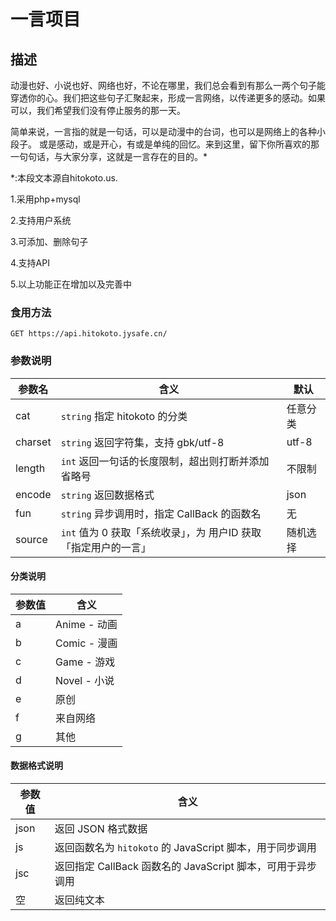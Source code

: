 # 一言项目

## 描述
 动漫也好、小说也好、网络也好，不论在哪里，我们总会看到有那么一两个句子能穿透你的心。我们把这些句子汇聚起来，形成一言网络，以传递更多的感动。如果可以，我们希望我们没有停止服务的那一天。

简单来说，一言指的就是一句话，可以是动漫中的台词，也可以是网络上的各种小段子。
或是感动，或是开心，有或是单纯的回忆。来到这里，留下你所喜欢的那一句句话，与大家分享，这就是一言存在的目的。*

*:本段文本源自hitokoto.us. 


1.采用php+mysql

2.支持用户系统

3.可添加、删除句子

4.支持API

5.以上功能正在增加以及完善中

<h3>食用方法</h3>
<p><code>GET https://api.hitokoto.jysafe.cn/</code></p>
<h3>参数说明</h3>
<table>
    <thead>
        <tr>
            <th>参数名</th>
            <th>含义</th>
            <th>默认</th>
        </tr>
    </thead>
    <tbody>
        <tr>
            <td>cat</td>
            <td><code>string</code> 指定 hitokoto 的分类</td>
            <td>任意分类</td>
        </tr>
        <tr>
            <td>charset</td>
            <td><code>string</code> 返回字符集，支持 gbk/utf-8</td>
            <td>utf-8</td>
        </tr>
        <tr>
            <td>length</td>
            <td><code>int</code> 返回一句话的长度限制，超出则打断并添加省略号</td>
            <td>不限制</td>
        </tr>
        <tr>
            <td>encode</td>
            <td><code>string</code> 返回数据格式</td>
            <td>json</td>
        </tr>
        <tr>
            <td>fun</td>
            <td><code>string</code> 异步调用时，指定 CallBack 的函数名</td>
            <td>无</td>
        </tr>
        <tr>
            <td>source</td>
            <td><code>int</code> 值为 0 获取「系统收录」，为 用户ID 获取「指定用户的一言」</td>
            <td>随机选择</td>
        </tr>
    </tbody>
</table>
<h4>分类说明</h4>
<table>
    <thead>
        <tr>
            <th>参数值</th>
            <th>含义</th>
        </tr>
    </thead>
    <tbody>
        <tr>
            <td>a</td>
            <td>Anime - 动画</td>
        </tr>
        <tr>
            <td>b</td>
            <td>Comic - 漫画</td>
        </tr>
        <tr>
            <td>c</td>
            <td>Game - 游戏</td>
        </tr>
        <tr>
            <td>d</td>
            <td>Novel - 小说</td>
        </tr>
        <tr>
            <td>e</td>
            <td>原创</td>
        </tr>
        <tr>
            <td>f</td>
            <td>来自网络</td>
        </tr>
        <tr>
            <td>g</td>
            <td>其他</td>
        </tr>
    </tbody>
</table>
<h4>数据格式说明</h4>
<table>
    <thead>
        <tr>
            <th>参数值</th>
            <th>含义</th>
        </tr>
    </thead>
    <tbody>
        <tr>
            <td>json</td>
            <td>返回 JSON 格式数据</td>
        </tr>
        <tr>
            <td>js</td>
            <td>返回函数名为 <code>hitokoto</code> 的 JavaScript 脚本，用于同步调用</td>
        </tr>
        <tr>
            <td>jsc</td>
            <td>返回指定 CallBack 函数名的 JavaScript 脚本，可用于异步调用</td>
        </tr>
        <tr>
            <td>空</td>
            <td>返回纯文本</td>
        </tr>
    </tbody>
</table>
